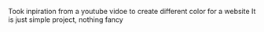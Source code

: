 Took inpiration from a youtube vidoe to create different color for a website
It is just simple project, nothing fancy
